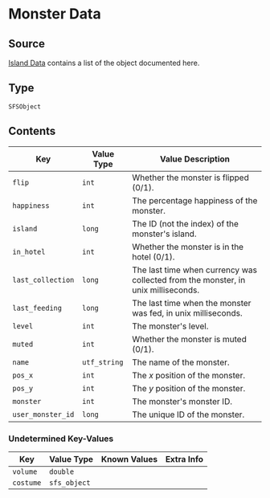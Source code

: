 # Monster Data

## Source

[Island Data](island) contains a list of the object documented here.

## Type

`SFSObject`

## Contents

| Key | Value Type | Value Description |
|-|-|-|
| `flip` | `int` | Whether the monster is flipped (0/1). |
| `happiness` | `int` | The percentage happiness of the monster. |
| `island` | `long` | The ID (not the index) of the monster's island. |
| `in_hotel` | `int` | Whether the monster is in the hotel (0/1). |
| `last_collection` | `long` | The last time when currency was collected from the monster, in unix milliseconds. |
| `last_feeding` | `long` | The last time when the monster was fed, in unix milliseconds. |
| `level` | `int` | The monster's level. |
| `muted` | `int` | Whether the monster is muted (0/1). |
| `name` | `utf_string` | The name of the monster. |
| `pos_x` | `int` | The $x$ position of the monster. |
| `pos_y` | `int` | The $y$ position of the monster. |
| `monster` | `int` | The monster's monster ID. |
| `user_monster_id` | `long` | The unique ID of the monster. |

### Undetermined Key-Values

| Key | Value Type | Known Values | Extra Info |
|-|-|-|-|
| `volume` | `double` |
| `costume` | `sfs_object` |
